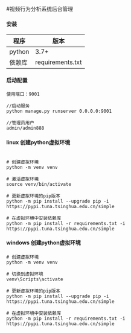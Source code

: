 #视频行为分析系统后台管理

#### 安装
| 程序         | 版本               |
| ---------- |------------------|
| python     | 3.7+             |
| 依赖库      | requirements.txt |

#### 启动配置

~~~
使用端口：9001

//启动服务
python manage.py runserver 0.0.0.0:9001

//管理员用户
admin/admin888

~~~

#### linux 创建python虚拟环境
~~~

# 创建虚拟环境
python -m venv venv

# 激活虚拟环境
source venv/bin/activate

# 更新虚拟环境的pip版本
python -m pip install --upgrade pip -i https://pypi.tuna.tsinghua.edu.cn/simple

# 在虚拟环境中安装依赖库
python -m pip install -r requirements.txt -i https://pypi.tuna.tsinghua.edu.cn/simple

~~~

#### windows 创建python虚拟环境
~~~
# 创建虚拟环境
python -m venv venv

# 切换到虚拟环境
venv\Scripts\activate

# 更新虚拟环境的pip版本
python -m pip install --upgrade pip -i https://pypi.tuna.tsinghua.edu.cn/simple

# 在虚拟环境中安装依赖库
python -m pip install -r requirements.txt -i https://pypi.tuna.tsinghua.edu.cn/simple

~~~


